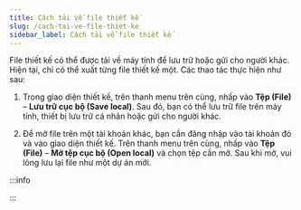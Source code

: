 ```yaml
---
title: Cách tải về file thiết kế
slug: /cach-tai-ve-file-thiet-ke
sidebar_label: Cách tải về file thiết kế
---
```


File thiết kế có thể được tải về máy tính để lưu trữ hoặc gửi cho người khác. Hiện tại, chỉ có thể xuất từng file thiết kế một. Các thao tác thực hiện như sau:

1. Trong giao diện thiết kế, trên thanh menu trên cùng, nhấp vào **Tệp (File)** – **Lưu trữ cục bộ (Save local)**. Sau đó, bạn có thể lưu trữ file trên máy tính, thiết bị lưu trữ cá nhân hoặc gửi cho người khác.

2. Để mở file trên một tài khoản khác, bạn cần đăng nhập vào tài khoản đó và vào giao diện thiết kế. Trên thanh menu trên cùng, nhấp vào **Tệp (File)** – **Mở tệp cục bộ (Open local)** và chọn tệp cần mở. Sau khi mở, vui lòng lưu lại file như một dự án mới.

:::info

:::